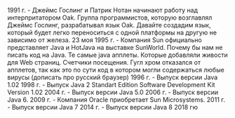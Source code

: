 1991 г. - Джеймс Гослинг и Патрик Нотан начинают работу над интерпритатором Oak.
Группа программистов, которую возглавлял Джеймс Гослинг, разрабатывал язык Oak. Давайте создадим язык, который будет легко переноситься с одной платформы на другую не зависимо от железа. 
23 моя 1995 г. - Компания Sun официально представляет Java и HotJava на выставке SunWorld.
Почему бы нам не писать код на Java. Те самые java апплеты. Которые добавляли живости для Web страниц. Счетчики посещения. 
Гугл хром отказался от апплетов, так как это по сути код в котором могли содержаться любые вирусы
(дописать про русский браузер)
1996 г. - Выпуск версии Java 1.02
1998 г. - Выпуск Java 2 Standart Edition Software Development Kit Version 1.02
2004 г. - Выпуск версии Java 5.0
2006 г. - Выпуск версии Java 6. 
2009 г. - Компания Oracle приобретает Sun Microsystems.
2011 г. - Выпуск версии Java 7
2014 г. - Выпуск версии Java 8
2018 гю

